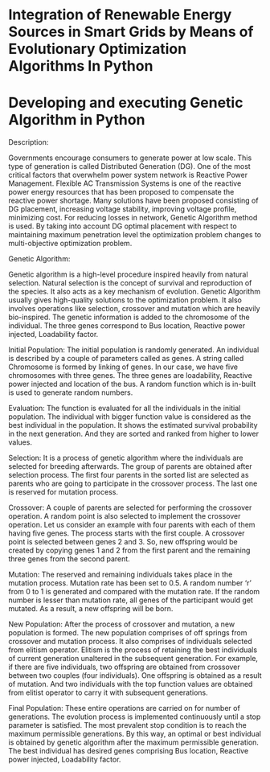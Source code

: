 # Integration of Renewable Energy Sources in Smart Grids by Means of Evolutionary Optimization Algorithms In Python

# Developing and executing Genetic Algorithm in Python

Description:

Governments encourage consumers to generate power at low scale. This type of generation is called Distributed Generation (DG). One of the most critical factors that overwhelm power system network is Reactive Power Management. Flexible AC Transmission Systems is one of the reactive power energy resources that has been proposed to compensate the reactive power shortage. Many solutions have been proposed consisting of DG placement, increasing voltage stability, improving voltage profile, minimizing cost. For reducing losses in network, Genetic Algorithm method is used. By taking into account DG optimal placement with respect to maintaining maximum penetration level the optimization problem changes to multi-objective optimization problem.

Genetic Algorithm:

Genetic algorithm is a high-level procedure inspired heavily from natural selection. Natural selection is the concept of survival and reproduction of the species. It also acts as a key mechanism of evolution. Genetic Algorithm usually gives high-quality solutions to the optimization problem. It also involves operations like selection, crossover and mutation which are heavily bio-inspired. The genetic information is added to the chromosome of the individual. The three genes correspond to Bus location, Reactive power injected, Loadability factor.

Initial Population:
The initial population is randomly generated. An individual is described by a couple of parameters called as genes. A string called Chromosome is formed by linking of genes. In our case, we have five chromosomes with three genes. The three genes are loadability, Reactive power injected and location of the bus. A random function which is in-built is used to generate random numbers.

Evaluation:
The function is evaluated for all the individuals in the initial population. The individual with bigger function value is considered as the best individual in the population. It shows the estimated survival probability in the next generation. And they are sorted and ranked from higher to lower values.

Selection:
It is a process of genetic algorithm where the individuals are selected for breeding afterwards. The group of parents are obtained after selection process. The first four parents in the sorted list are selected as parents who are going to participate in the crossover process. The last one is reserved for mutation process.

Crossover:
A couple of parents are selected for performing the crossover operation. A random point is also selected to implement the crossover operation. Let us consider an example with four parents with each of them having five genes. The process starts with the first couple. A crossover point is selected between genes 2 and 3. So, new offspring would be created by copying genes 1 and 2 from the first parent and the remaining three genes from the second parent.

Mutation:
The reserved and remaining individuals takes place in the mutation process. Mutation rate has been set to 0.5. A random number ‘r’ from 0 to 1 is generated and compared with the mutation rate. If the random number is lesser than mutation rate, all genes of the participant would get mutated. As a result, a new offspring will be born.

New Population:
After the process of crossover and mutation, a new population is formed. The new population comprises of off springs from crossover and mutation process. It also comprises of individuals selected from elitism operator. Elitism is the process of retaining the best individuals of current generation unaltered in the subsequent generation. For example, if there are five individuals, two offspring are obtained from crossover between two couples (four individuals). One offspring is obtained as a result of mutation. And two individuals with the top function values are obtained from elitist operator to carry it with subsequent generations.

Final Population:
These entire operations are carried on for number of generations. The evolution process is implemented continuously until a stop parameter is satisfied. The most prevalent stop condition is to reach the maximum permissible generations. By this way, an optimal or best individual is obtained by genetic algorithm after the maximum permissible generation. The best individual has desired genes comprising Bus location, Reactive power injected, Loadability factor. 
